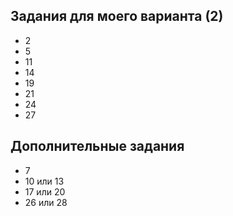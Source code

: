 ﻿Задания для моего варианта (2)
------------------------------
* 2
* 5
* 11
* 14
* 19
* 21
* 24
* 27

Дополнительные задания
----------------------
* 7
* 10 или 13
* 17 или 20
* 26 или 28